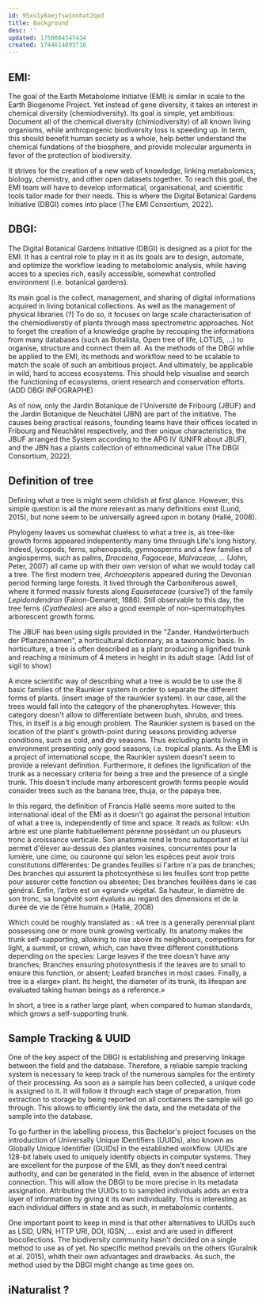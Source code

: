 ```yaml
---
id: 95xu1y8aejfsw1nnhat2qxd
title: Background
desc: ''
updated: 1750084547434
created: 1744614093716
---
```

## EMI:

The goal of the Earth Metabolome Initiatve (EMI) is similar in scale to the Earth Biogenome Project. Yet instead of gene diversity, it takes an interest in chemical diversity (chemiodiversity). Its goal is simple, yet ambitious: Document all of the chemical diversity (chimiodiversity) of all known living organisms, while anthropogenic biodiversity loss is speeding up.
In term, this should benefit  human society as a whole, help better understand the chemical fundations of the biosphere, and provide molecular arguments in favor of the protection of biodiversity.

It strives for the creation of a new web of knowledge, linking metabolomics, biology, chemistry, and other open datasets together.
To reach this goal, the EMI team will have to develop  informatical, organisational, and scientific tools tailor made for their needs.
This is where the Digital Botanical Gardens Initiative (DBGI) comes into place (The EMI Consortium, 2022).


## DBGI:

The Digital Botanical Gardens Initiative (DBGI) is designed as a pilot for the EMI. It has a central role to play in it as its goals are to design, automate, and optimize the workflow leading to metabolomic analysis, while having acces to a species rich, easily accessible, somewhat controlled environment (i.e. botanical gardens).

Its main goal is the collect, management, and sharing of digital informations acquired in living botanical collections. As well as the management of physical libraries (?)
 To do so, it focuses on large scale characterisation of the chemiodiverstiy of plants through mass spectrometric approaches.
Not to forget the creation of a knowledge graphe by recouping the informations from many databases (such as Botalista, Open tree of life, LOTUS, ...) to organise, structure and connect them all.
As the methods of the DBGI while be applied to the EMI, its methods and workflow need to be scalable to match the scale of such an ambitious project. And ultimately, be applicable in wild, hard to access ecosystems.
This should help visualise and search the functioning of ecosystems, orient research and conservation efforts.
(ADD DBGI INFOGRAPHE)



As of now, only the Jardin Botanique de l'Université de Fribourg (JBUF) and the Jardin Botanique de Neuchâtel (JBN) are part of the initiative. The causes being practical reasons, founding teams have their offices located in Fribourg and Neuchâtel respectively, and ther unique characteristics, the JBUF arranged the System according to the APG IV (UNIFR about JBUF), and the JBN has a plants collection of ethnomedicinal value (The DBGI Consortium, 2022).

## Definition of tree

Defining what a tree is might seem childish at first glance. However, this simple question is all the more relevant as many definitions exist (Lund, 2015), but none seem to be universally agreed upon in botany (Hallé, 2008).

Phylogeny leaves us somewhat clueless to what a tree is, as tree-like growth forms appeared indepentently many time through Life's long history. Indeed, lycopods, ferns, sphenopsids, gymnosperms and a few families of angiosperms, such as palms, _Dracaena_, _Fagaceae_, _Malvaceae_, ... (John, Peter, 2007) all came up with their own version of what we would today call a tree. The first modern tree, _Archaeopteris_ appeared during the Devonian period forming large forests. It lived through the Carboniferous aswell, where it formed massiv forests along _Equisetaceae_ (cursive?) of the family _Lepidondendron_ (Fairon-Demaret, 1986). Still observable to this day, the tree ferns (_Cyatheales_) are also a good exemple of non-spermatophytes arborescent growth forms.

The JBUF has been using sigils provided in the "Zander. Handwörterbuch der Pflanzennamen", a horticultural dictionnary, as a taxonomic basis. In horticulture, a tree is often described as a plant producing a lignified trunk and reaching a minimum of 4 meters in height in its adult stage. 
(Add list of sigil to show)

A more scientific way of describing what a tree is would be to use the 8 basic families of the Raunkier system in order to separate the different forms of plants. (insert image of the raunkier system). In our case, all the trees would fall into the category of the phanerophytes. However, this category doesn't allow to differentiate between bush, shrubs, and trees. This, in itself is a big enough problem. The Raunkier system is based on the location of the plant's growth-point during seasons providing adverse conditions, such as cold, and dry seasons. Thus excluding plants living in environment presenting only good seasons, i.e. tropical plants.
As the EMI is a project of international scope, the Raunkier system doesn't seem to provide a relevant definition.
Furthermore, it defines the lignification of the trunk as a necessary criteria for being a tree and the presence of a single trunk. This doesn't include many arborescent growth forms people would consider trees such as the banana tree, thuja, or the papaya tree.


In this regard, the definition of Francis Hallé seems more suited to the international ideal of the EMI as it doesn't go against the personal intuition of what a tree is, independently of time and space.
It reads as follow: 
«Un arbre est une plante habituellement pérenne possédant un ou plusieurs tronc à croissance verticale. Son anatomie rend le tronc autoportant et lui permet d'élever au-dessus des plantes voisines, concurrentes pour la lumière, une cime, ou couronne qui selon les espèces peut avoir trois constitutions différentes: 
    De grandes feuilles si l'arbre n'a pas de branches;
    Des branches qui assurent la photosynthèse si les feuilles sont trop petite pour assurer cette fonction ou absentes;
    Des branches feuillées dans le cas général.
Enfin, l’arbre est un «grand» végétal. Sa hauteur, le diamètre de son tronc, sa longévité sont évalués au regard des dimensions et de la durée de vie de l’être humain.» (Hallé, 2008)

Which could be roughly translated as :
«A tree is a generally perennial plant possessing one or more trunk growing vertically. Its anatomy makes the trunk self-supporting, allowing to rise above its neighbours, competitors for light, a summit, or crown, which, can have three different constitutions depending on the species:
        Large leaves if the tree doesn't have any branches;
        Branches ensuring photosynthesis if the leaves are to small to ensure this function, or absent;
        Leafed branches in most cases.
Finally, a tree is a «large» plant. Its height, the diameter of its trunk, its lifespan are evaluated taking human beings as a reference.» 

In short, a tree is a rather large plant, when compared to human standards, which  grows a self-supporting trunk.

## Sample Tracking & UUID
One of the key aspect of the DBGI is establishing and preserving linkage between the field and the database. Therefore, a reliable sample tracking system is necessary to keep track of the numerous samples for the entirety of their processing. As soon as a sample has been collected, a unique code is assigned to it. It will follow it through each stage of preparation, from extraction to storage by being reported on all containers the sample will go through. This allows to efficiently link the data, and the metadata of the sample into the database.

To go further in the labelling process, this Bachelor's project focuses on the introduction of Universally Unique IDentifiers (UUIDs), also known as Globally Unique Identifier (GUIDs) in the established workflow. UUIDs are 128-bit labels used to uniquely identify objects in computer systems. They are excellent for the purpose of the EMI, as they don't need central authority, and can be generated in the field, even in the absence of internet connection.
This will allow the DBGI to be more precise in its metadata assignation. Attributing the UUIDs to to sampled individuals adds an extra layer of information by giving it its own individuality. This is interesting as each individual differs in state and as such, in metabolomic contents.

One important point to keep in mind is that other alternatives to UUIDs such as LSID, URN, HTTP URI, DOI, IGSN, ... exist and are used in different biocollections. The biodiversity community hasn't decided on a single method to use as of yet. No specific method prevails on the others (Guralnik et al. 2015), whith their own advantages and drawbacks.
As such, the method used by the DBGI might change as time goes on.

## iNaturalist ?